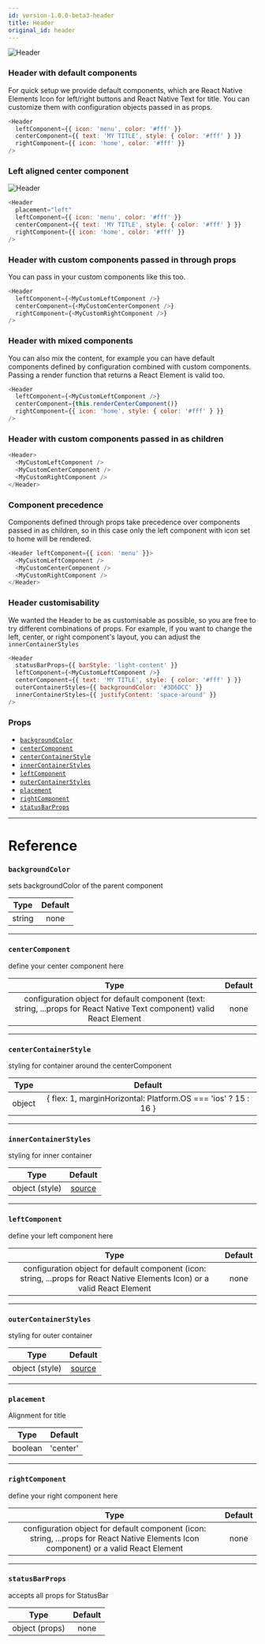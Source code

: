 ```yaml
---
id: version-1.0.0-beta3-header
title: Header
original_id: header
---
```


![Header](/react-native-elements/img/header.png)

### Header with default components

For quick setup we provide default components, which are React Native Elements Icon for left/right buttons and React Native Text for title. You can customize them with configuration objects passed in as props.

```js
<Header
  leftComponent={{ icon: 'menu', color: '#fff' }}
  centerComponent={{ text: 'MY TITLE', style: { color: '#fff' } }}
  rightComponent={{ icon: 'home', color: '#fff' }}
/>
```

### Left aligned center component

![Header](/react-native-elements/img/header-left.png)

```js
<Header
  placement="left"
  leftComponent={{ icon: 'menu', color: '#fff' }}
  centerComponent={{ text: 'MY TITLE', style: { color: '#fff' } }}
  rightComponent={{ icon: 'home', color: '#fff' }}
/>
```

### Header with custom components passed in through props

You can pass in your custom components like this too.

```js
<Header
  leftComponent={<MyCustomLeftComponent />}
  centerComponent={<MyCustomCenterComponent />}
  rightComponent={<MyCustomRightComponent />}
/>
```

### Header with mixed components

You can also mix the content, for example you can have default components defined by configuration combined with custom components. Passing a render function that returns a React Element is valid too.

```js
<Header
  leftComponent={<MyCustomLeftComponent />}
  centerComponent={this.renderCenterComponent()}
  rightComponent={{ icon: 'home', style: { color: '#fff' } }}
/>
```

### Header with custom components passed in as children

```js
<Header>
  <MyCustomLeftComponent />
  <MyCustomCenterComponent />
  <MyCustomRightComponent />
</Header>
```

### Component precedence

Components defined through props take precedence over components passed in as children, so in this case only the left component with icon set to home will be rendered.

```js
<Header leftComponent={{ icon: 'menu' }}>
  <MyCustomLeftComponent />
  <MyCustomCenterComponent />
  <MyCustomRightComponent />
</Header>
```

### Header customisability

We wanted the Header to be as customisable as possible, so you are free to try different combinations of props. For example, if you want to change the left, center, or right component's layout, you can adjust the `innerContainerStyles`

```js
<Header
  statusBarProps={{ barStyle: 'light-content' }}
  leftComponent={<MyCustomLeftComponent />}
  centerComponent={{ text: 'MY TITLE', style: { color: '#fff' } }}
  outerContainerStyles={{ backgroundColor: '#3D6DCC' }}
  innerContainerStyles={{ justifyContent: 'space-around' }}
/>
```

### Props

- [`backgroundColor`](#backgroundcolor)
- [`centerComponent`](#centercomponent)
- [`centerContainerStyle`](#centercontainerstyle)
- [`innerContainerStyles`](#innercontainerstyles)
- [`leftComponent`](#leftcomponent)
- [`outerContainerStyles`](#outercontainerstyles)
- [`placement`](#placement)
- [`rightComponent`](#rightcomponent)
- [`statusBarProps`](#statusbarprops)

---

# Reference

### `backgroundColor`

sets backgroundColor of the parent component

|  Type  | Default |
| :----: | :-----: |
| string |  none   |

---

### `centerComponent`

define your center component here

|                                                          Type                                                           | Default |
| :---------------------------------------------------------------------------------------------------------------------: | :-----: |
| configuration object for default component (text: string, ...props for React Native Text component) valid React Element |  none   |

---

### `centerContainerStyle`

styling for container around the centerComponent

|  Type  |                            Default                             |
| :----: | :------------------------------------------------------------: |
| object | { flex: 1, marginHorizontal: Platform.OS === 'ios' ? 15 : 16 } |

---

### `innerContainerStyles`

styling for inner container

|      Type      |                                                                     Default                                                                     |
| :------------: | :---------------------------------------------------------------------------------------------------------------------------------------------: |
| object (style) | [source](https://github.com/react-native-training/react-native-elements/blob/1f06e20e7742b87be696cf3921979afdfdd87315/src/header/Header.js#L85) |

---

### `leftComponent`

define your left component here

|                                                            Type                                                             | Default |
| :-------------------------------------------------------------------------------------------------------------------------: | :-----: |
| configuration object for default component (icon: string, ...props for React Native Elements Icon) or a valid React Element |  none   |

---

### `outerContainerStyles`

styling for outer container

|      Type      |                                                                     Default                                                                     |
| :------------: | :---------------------------------------------------------------------------------------------------------------------------------------------: |
| object (style) | [source](https://github.com/react-native-training/react-native-elements/blob/1f06e20e7742b87be696cf3921979afdfdd87315/src/header/Header.js#L91) |

---

### `placement`

Alignment for title

|  Type   | Default  |
| :-----: | :------: |
| boolean | 'center' |

---

### `rightComponent`

define your right component here

|                                                                 Type                                                                  | Default |
| :-----------------------------------------------------------------------------------------------------------------------------------: | :-----: |
| configuration object for default component (icon: string, ...props for React Native Elements Icon component) or a valid React Element |  none   |

---

### `statusBarProps`

accepts all props for StatusBar

|      Type      | Default |
| :------------: | :-----: |
| object (props) |  none   |
